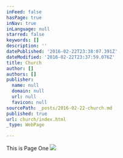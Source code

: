 ```yaml
---
inFeed: false
hasPage: true
inNav: true
inLanguage: null
starred: false
keywords: []
description: ''
datePublished: '2016-02-22T23:38:07.391Z'
dateModified: '2016-02-22T23:37:59.076Z'
title: Church
author: []
authors: []
publisher:
  name: null
  domain: null
  url: null
  favicon: null
sourcePath: _posts/2016-02-22-church.md
published: true
url: church/index.html
_type: WebPage

---
```

This is Page One
![](https://the-grid-user-content.s3-us-west-2.amazonaws.com/3492cf1f-56fe-4d4e-a3c6-233c3e438a48.jpg)